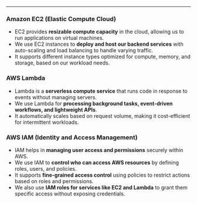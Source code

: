 
---
### **Amazon EC2 (Elastic Compute Cloud)**

- EC2 provides **resizable compute capacity** in the cloud, allowing us to run applications on virtual machines.
- We use EC2 instances to **deploy and host our backend services** with auto-scaling and load balancing to handle varying traffic.
- It supports different instance types optimized for compute, memory, and storage, based on our workload needs.

### **AWS Lambda**

- Lambda is a **serverless compute service** that runs code in response to events without managing servers.
- We use Lambda for **processing background tasks, event-driven workflows, and lightweight APIs**.
- It automatically scales based on request volume, making it cost-efficient for intermittent workloads.

### **AWS IAM (Identity and Access Management)**

- IAM helps in **managing user access and permissions** securely within AWS.
- We use IAM to **control who can access AWS resources** by defining roles, users, and policies.
- It supports **fine-grained access control** using policies to restrict actions based on roles and permissions.
- We also use **IAM roles for services like EC2 and Lambda** to grant them specific access without exposing credentials.
